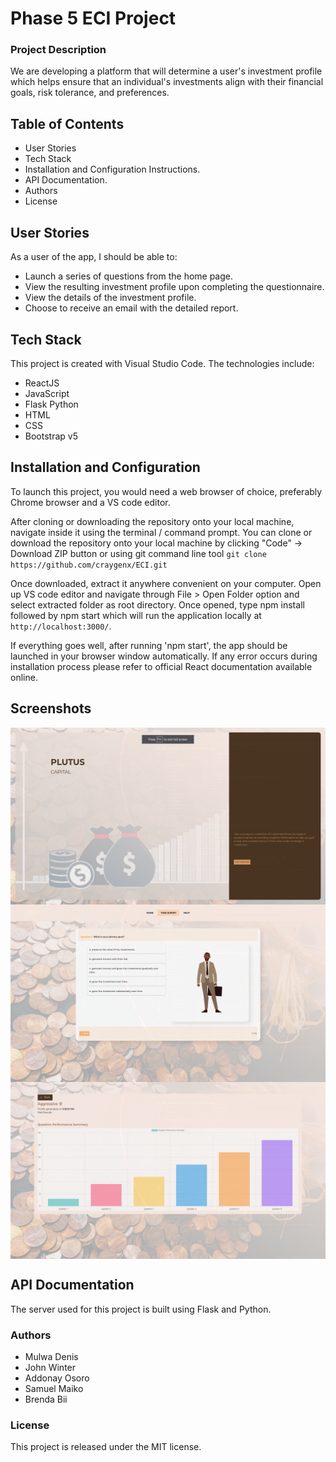 # Phase 5 ECI Project

### Project Description

We are developing a platform that will determine a user's investment profile which helps ensure that an individual's investments align with their financial goals, risk tolerance, and preferences.


## Table of Contents
  
- User Stories
- Tech Stack
- Installation and Configuration Instructions.
- API Documentation.
- Authors
- License


## User Stories

As a user of the app, I should be able to:
  * Launch a series of questions from the home page.
  * View the resulting investment profile upon completing the questionnaire.
  * View the details of the investment profile.
  * Choose to receive an email with the detailed report.


## Tech Stack

This project is created with Visual Studio Code. The technologies include:
* ReactJS
* JavaScript
* Flask Python
* HTML
* CSS
* Bootstrap v5


## Installation and Configuration

To launch this project, you would need a web browser of choice, preferably Chrome browser and a VS code editor.

After cloning or downloading the repository onto your local machine, navigate inside it using the terminal / command prompt.
You can clone or download the repository onto your local machine by clicking "Code" -> Download ZIP button
or using git command line tool `git clone https://github.com/craygenx/ECI.git`

Once downloaded, extract it anywhere convenient on your computer. Open up VS code editor and navigate through File > Open Folder option and select extracted folder as root directory. Once opened, type npm install followed by npm start which will run the application locally at `http://localhost:3000/`.

If everything goes well, after running 'npm start', the app should be launched in your browser window automatically. If any error occurs during installation process please refer to official React documentation available online.

## Screenshots

<div style="display: grid; justify-content: center;">
    <img src="./Frontend/src/assets/plutus.png" alt="Screenshot 1" style="width: 100%;">
    <img src="./Frontend/src/assets/plutus1.png" alt="Screenshot 2" style="width: 100%;">
    <img src="./Frontend/src/assets/plutus2.png" alt="Screenshot 2" style="width: 100%;">
</div>


## API Documentation

The server used for this project is built using Flask and Python.


### Authors
  
- Mulwa Denis
- John Winter
- Addonay Osoro
- Samuel Maiko
- Brenda Bii


### License

This project is released under the MIT license.